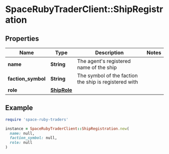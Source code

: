 # SpaceRubyTraderClient::ShipRegistration

## Properties

| Name | Type | Description | Notes |
| ---- | ---- | ----------- | ----- |
| **name** | **String** | The agent's registered name of the ship |  |
| **faction_symbol** | **String** | The symbol of the faction the ship is registered with |  |
| **role** | [**ShipRole**](ShipRole.md) |  |  |

## Example

```ruby
require 'space-ruby-traders'

instance = SpaceRubyTraderClient::ShipRegistration.new(
  name: null,
  faction_symbol: null,
  role: null
)
```

